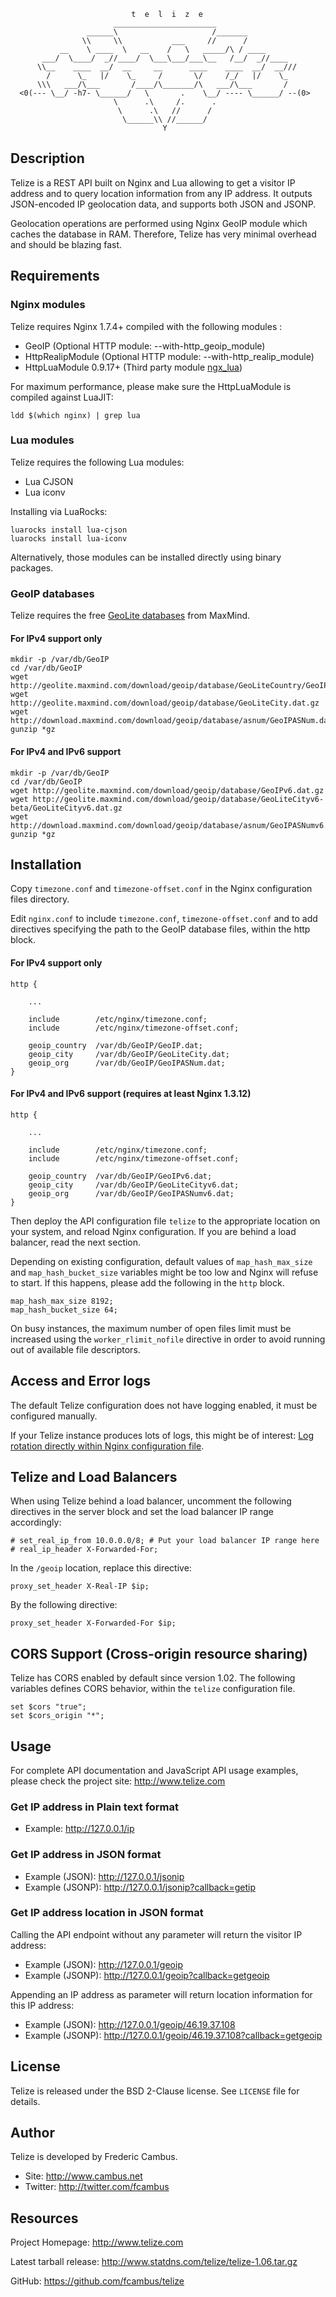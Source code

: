 
                               t  e  l  i  z  e
                           _______________________
                     ______\                     /_______
                    \\     \\           ___     //      /
               __    \ ____  \   __    /   \   _____/\ / ____
           ___/  \____/  _//____/  \___\___/___\__   /__/  _//____
          \\__    ____  __/  __     __      ____    ____  __/  __///
            /      \_   |/    \_     /       \/     /_/   |/    \_
          \\\   ___/\___       /____/\_______/\   ___/\___       /
      <0(--- \__/ -h7- \______/   \       .    \__/ ---- \______/ --(0>
                           \      .\     /.      .
                            \      .\   //      /
                             \______\\ //______/
                                      Y

## Description

Telize is a REST API built on Nginx and Lua allowing to get a visitor IP
address and to query location information from any IP address. It outputs
JSON-encoded IP geolocation data, and supports both JSON and JSONP.

Geolocation operations are performed using Nginx GeoIP module which caches
the database in RAM. Therefore, Telize has very minimal overhead and should
be blazing fast.

## Requirements

### Nginx modules

Telize requires Nginx 1.7.4+ compiled with the following modules :

- GeoIP (Optional HTTP module: --with-http_geoip_module)
- HttpRealipModule (Optional HTTP module: --with-http_realip_module)
- HttpLuaModule 0.9.17+ (Third party module [ngx_lua][1])

For maximum performance, please make sure the HttpLuaModule is compiled
against LuaJIT:

	ldd $(which nginx) | grep lua

### Lua modules

Telize requires the following Lua modules:

- Lua CJSON
- Lua iconv

Installing via LuaRocks:

	luarocks install lua-cjson
	luarocks install lua-iconv

Alternatively, those modules can be installed directly using binary packages.

### GeoIP databases

Telize requires the free [GeoLite databases][2] from MaxMind.

#### For IPv4 support only

	mkdir -p /var/db/GeoIP
	cd /var/db/GeoIP
	wget http://geolite.maxmind.com/download/geoip/database/GeoLiteCountry/GeoIP.dat.gz
	wget http://geolite.maxmind.com/download/geoip/database/GeoLiteCity.dat.gz
	wget http://download.maxmind.com/download/geoip/database/asnum/GeoIPASNum.dat.gz
	gunzip *gz

#### For IPv4 and IPv6 support

	mkdir -p /var/db/GeoIP
	cd /var/db/GeoIP
	wget http://geolite.maxmind.com/download/geoip/database/GeoIPv6.dat.gz
	wget http://geolite.maxmind.com/download/geoip/database/GeoLiteCityv6-beta/GeoLiteCityv6.dat.gz
	wget http://download.maxmind.com/download/geoip/database/asnum/GeoIPASNumv6.dat.gz
	gunzip *gz

## Installation

Copy `timezone.conf` and `timezone-offset.conf` in the Nginx configuration
files directory.

Edit `nginx.conf` to include `timezone.conf`, `timezone-offset.conf` and to
add directives specifying the path to the GeoIP database files, within the
http block.

#### For IPv4 support only

	http {

		...

		include        /etc/nginx/timezone.conf;
		include        /etc/nginx/timezone-offset.conf;

		geoip_country  /var/db/GeoIP/GeoIP.dat;
		geoip_city     /var/db/GeoIP/GeoLiteCity.dat;
		geoip_org      /var/db/GeoIP/GeoIPASNum.dat;
	}

#### For IPv4 and IPv6 support (requires at least Nginx 1.3.12)

	http {

		...

		include        /etc/nginx/timezone.conf;
		include        /etc/nginx/timezone-offset.conf;

		geoip_country  /var/db/GeoIP/GeoIPv6.dat;
		geoip_city     /var/db/GeoIP/GeoLiteCityv6.dat;
		geoip_org      /var/db/GeoIP/GeoIPASNumv6.dat;
	}

Then deploy the API configuration file `telize` to the appropriate location
on your system, and reload Nginx configuration. If you are behind a load
balancer, read the next section.

Depending on existing configuration, default values of `map_hash_max_size`
and `map_hash_bucket_size` variables might be too low and Nginx will refuse
to start. If this happens, please add the following in the `http` block.

	map_hash_max_size 8192;
	map_hash_bucket_size 64;

On busy instances, the maximum number of open files limit must be increased
using the `worker_rlimit_nofile` directive in order to avoid running out of
available file descriptors.

## Access and Error logs

The default Telize configuration does not have logging enabled, it must be
configured manually.

If your Telize instance produces lots of logs, this might be of interest:
[Log rotation directly within Nginx configuration file][3].

## Telize and Load Balancers

When using Telize behind a load balancer, uncomment the following directives
in the server block and set the load balancer IP range accordingly:

	# set_real_ip_from 10.0.0.0/8; # Put your load balancer IP range here
	# real_ip_header X-Forwarded-For;

In the `/geoip` location, replace this directive:

	proxy_set_header X-Real-IP $ip;

By the following directive:

	proxy_set_header X-Forwarded-For $ip;

## CORS Support (Cross-origin resource sharing)

Telize has CORS enabled by default since version 1.02. The following variables
defines CORS behavior, within the `telize` configuration file.

	set $cors "true";
	set $cors_origin "*";

## Usage

For complete API documentation and JavaScript API usage examples, please check
the project site: http://www.telize.com

### Get IP address in Plain text format

- Example: http://127.0.0.1/ip

### Get IP address in JSON format

- Example (JSON): http://127.0.0.1/jsonip
- Example (JSONP): http://127.0.0.1/jsonip?callback=getip

### Get IP address location in JSON format

Calling the API endpoint without any parameter will return the visitor
IP address:

- Example (JSON): http://127.0.0.1/geoip
- Example (JSONP): http://127.0.0.1/geoip?callback=getgeoip

Appending an IP address as parameter will return location information for
this IP address:

- Example (JSON): http://127.0.0.1/geoip/46.19.37.108
- Example (JSONP): http://127.0.0.1/geoip/46.19.37.108?callback=getgeoip

## License

Telize is released under the BSD 2-Clause license. See `LICENSE` file
for details.

## Author

Telize is developed by Frederic Cambus.

- Site: http://www.cambus.net
- Twitter: http://twitter.com/fcambus

## Resources

Project Homepage: http://www.telize.com

Latest tarball release: http://www.statdns.com/telize/telize-1.06.tar.gz

GitHub: https://github.com/fcambus/telize

[1]: http://wiki.nginx.org/HttpLuaModule
[2]: http://dev.maxmind.com/geoip/legacy/geolite/
[3]: http://www.cambus.net/log-rotation-directly-within-nginx-configuration-file/
